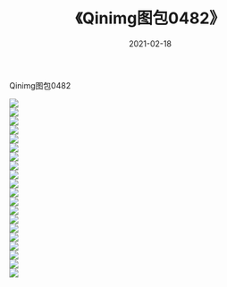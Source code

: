 ﻿---
layout: post
title:  《Qinimg图包0482》
date:   2021-02-18
img: http://imgx.orgx.ga/Qinimg图包/Qinimg图包0482/000.jpg
categories: [美女, 清纯, 唯美]
---

Qinimg图包0482

 ![](http://imgx.orgx.ga/Qinimg图包/Qinimg图包0482/001.jpg) <br>![](http://imgx.orgx.ga/Qinimg图包/Qinimg图包0482/002.jpg) <br>![](http://imgx.orgx.ga/Qinimg图包/Qinimg图包0482/003.jpg) <br>![](http://imgx.orgx.ga/Qinimg图包/Qinimg图包0482/004.jpg) <br>![](http://imgx.orgx.ga/Qinimg图包/Qinimg图包0482/005.jpg) <br>![](http://imgx.orgx.ga/Qinimg图包/Qinimg图包0482/006.jpg) <br>![](http://imgx.orgx.ga/Qinimg图包/Qinimg图包0482/007.jpg) <br>![](http://imgx.orgx.ga/Qinimg图包/Qinimg图包0482/008.jpg) <br>![](http://imgx.orgx.ga/Qinimg图包/Qinimg图包0482/009.jpg) <br>![](http://imgx.orgx.ga/Qinimg图包/Qinimg图包0482/010.jpg) <br>![](http://imgx.orgx.ga/Qinimg图包/Qinimg图包0482/011.jpg) <br>![](http://imgx.orgx.ga/Qinimg图包/Qinimg图包0482/012.jpg) <br>![](http://imgx.orgx.ga/Qinimg图包/Qinimg图包0482/013.jpg) <br>![](http://imgx.orgx.ga/Qinimg图包/Qinimg图包0482/014.jpg) <br>![](http://imgx.orgx.ga/Qinimg图包/Qinimg图包0482/015.jpg) <br>![](http://imgx.orgx.ga/Qinimg图包/Qinimg图包0482/016.jpg) <br>![](http://imgx.orgx.ga/Qinimg图包/Qinimg图包0482/017.jpg) <br>![](http://imgx.orgx.ga/Qinimg图包/Qinimg图包0482/018.jpg) <br>![](http://imgx.orgx.ga/Qinimg图包/Qinimg图包0482/019.jpg) <br>![](http://imgx.orgx.ga/Qinimg图包/Qinimg图包0482/020.jpg) <br>